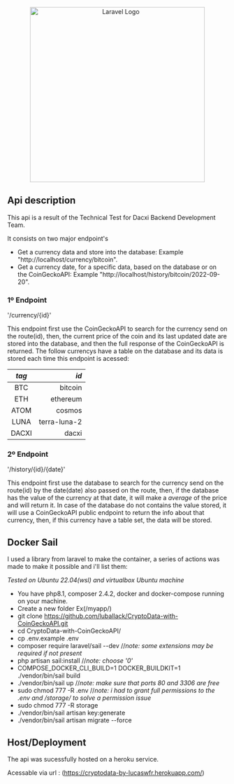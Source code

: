 <p align="center"><a href="https://laravel.com" target="_blank"><img src="https://raw.githubusercontent.com/laravel/art/master/logo-lockup/5%20SVG/2%20CMYK/1%20Full%20Color/laravel-logolockup-cmyk-red.svg" width="400" alt="Laravel Logo"></a></p>


## Api description

This api is a result of the Technical Test for Dacxi Backend Development Team.

It consists on two major endpoint's
- Get a currency data and store into the database: Example "http://localhost/currency/bitcoin".
- Get a currency date, for a specific data, based on the database or on the CoinGeckoAPI: Example "http://localhost/history/bitcoin/2022-09-20".

### 1º Endpoint
'/currency/{id}'

This endpoint first use the CoinGeckoAPI to search for the currency send on the route(id), then, the current price of the coin and its last updated date are stored into the database, and then the full response of the CoinGeckoAPI is returned.
The follow currencys have a table on the database and its data is stored each time this endpoint is acessed:

|  *tag* | *id*  |
|:-:|--:|
| BTC  | bitcoin  |
|  ETH |ethereum|
|  ATOM |cosmos|
|  LUNA |terra-luna-2|
| DACXI  |dacxi|

### 2º Endpoint
'/history/{id}/{date}'

This endpoint first use the database to search for the currency send on the route(id) by the date(date) also passed on the route, then, if the database has the value of the currency at that date, it will make a *average* of the price and will return it. In case of the database do not contains the value stored, it will use a CoinGeckoAPI public endpoint to return the info about that currency, then, if this currency have a table set, the data will be stored.


## Docker Sail

I used a library from laravel to make the container, a series of actions was made to make it possible and i'll list them:

*Tested on Ubuntu 22.04(wsl) and virtualbox Ubuntu machine*

- You have php8.1, composer 2.4.2, docker and docker-compose running on your machine.
- Create a new folder Ex(/myapp/)
- git clone https://github.com/luballack/CryptoData-with-CoinGeckoAPI.git
- cd CryptoData-with-CoinGeckoAPI/
- cp .env.example .env
- composer require laravel/sail --dev //*note: some extensions may be required if not present*
- php artisan sail:install //*note: choose '0'*
- COMPOSE_DOCKER_CLI_BUILD=1 DOCKER_BUILDKIT=1 ./vendor/bin/sail build
- ./vendor/bin/sail up //*note: make sure that ports 80 and 3306 are free*
- sudo chmod 777 -R .env //*note: i had to grant full permissions to the .env and /storage/ to solve a permission issue*
- sudo chmod 777 -R storage
- ./vendor/bin/sail artisan key:generate
- ./vendor/bin/sail artisan migrate --force

## Host/Deployment 

The api was sucessfully hosted on a heroku service.

Acessable via url : (https://cryptodata-by-lucaswfr.herokuapp.com/)


